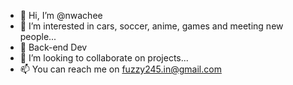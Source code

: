 - 👋 Hi, I’m @nwachee
- 👀 I’m interested in cars, soccer, anime, games and meeting new people...
- 🌱 Back-end Dev
- 💞️ I’m looking to collaborate on projects...
- 📫 You can reach me on fuzzy245.in@gmail.com 

<!---
nwachee/nwachee is a ✨ special ✨ repository because its `README.md` (this file) appears on your GitHub profile.
You can click the Preview link to take a look at your changes.
--->
